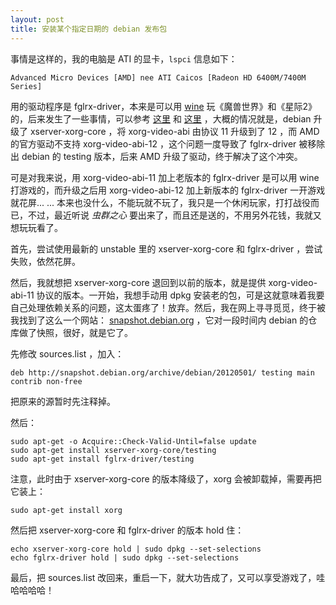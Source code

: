 ```yaml
---
layout: post
title: 安装某个指定日期的 debian 发布包
---
```


事情是这样的，我的电脑是 ATI 的显卡，`lspci` 信息如下：

    Advanced Micro Devices [AMD] nee ATI Caicos [Radeon HD 6400M/7400M Series]

用的驱动程序是 fglrx-driver，本来是可以用 [wine](http://www.winehq.org) 玩《魔兽世界》和《星际2》的，后来发生了一些事情，可以参考 [这里](http://bugs.debian.org/cgi-bin/bugreport.cgi?bug=671320) 和 [这里](http://bugs.debian.org/cgi-bin/bugreport.cgi?bug=675585) ，大概的情况就是，debian 升级了 xserver-xorg-core ，将 xorg-video-abi 由协议 11 升级到了 12 ，而 AMD 的官方驱动不支持 xorg-video-abi-12 ，这个问题一度导致了 fglrx-driver 被移除出 debian 的 testing 版本，后来 AMD 升级了驱动，终于解决了这个冲突。

可是对我来说，用 xorg-video-abi-11 加上老版本的 fglrx-driver 是可以用 wine 打游戏的，而升级之后用 xorg-video-abi-12 加上新版本的 fglrx-driver 一开游戏就花屏... ... 本来也没什么，不能玩就不玩了，我只是一个休闲玩家，打打战役而已，不过，最近听说 _虫群之心_ 要出来了，而且还是送的，不用另外花钱，我就又想玩玩看了。

首先，尝试使用最新的 unstable 里的 xserver-xorg-core 和 fglrx-driver ，尝试失败，依然花屏。

然后，我就想把 xserver-xorg-core 退回到以前的版本，就是提供 xorg-video-abi-11 协议的版本。一开始，我想手动用 dpkg 安装老的包，可是这就意味着我要自己处理依赖关系的问题，这太蛋疼了！放弃。然后，我在网上寻寻觅觅，终于被我找到了这么一个网站： [snapshot.debian.org](http://snapshot.debian.org)  ，它对一段时间内 debian 的仓库做了快照，很好，就是它了。

先修改 sources.list ，加入：

    deb http://snapshot.debian.org/archive/debian/20120501/ testing main contrib non-free

把原来的源暂时先注释掉。

然后：

    sudo apt-get -o Acquire::Check-Valid-Until=false update
    sudo apt-get install xserver-xorg-core/testing
    sudo apt-get install fglrx-driver/testing

注意，此时由于 xserver-xorg-core 的版本降级了，xorg 会被卸载掉，需要再把它装上：

    sudo apt-get install xorg

然后把 xserver-xorg-core 和 fglrx-driver 的版本 hold 住：

    echo xserver-xorg-core hold | sudo dpkg --set-selections
    echo fglrx-driver hold | sudo dpkg --set-selections

最后，把 sources.list 改回来，重启一下，就大功告成了，又可以享受游戏了，哇哈哈哈哈！
